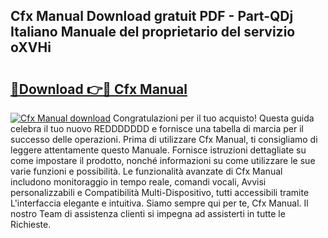 ## Cfx Manual Download gratuit PDF - Part-QDj Italiano Manuale del proprietario del servizio oXVHi

# <h2><a href="http://dfb9p83.blite.top/?on=Cfx+Manual">🔗Download 👉🔴 Cfx Manual</a></h2>

[![Cfx Manual download](https://i.imgur.com/lujVjoI.png)](http://dfb9p83.blite.top/?on=Cfx+Manual)
Congratulazioni per il tuo acquisto! Questa guida celebra il tuo nuovo REDDDDDDD e fornisce una tabella di marcia per il successo delle operazioni. Prima di utilizzare Cfx Manual, ti consigliamo di leggere attentamente questo Manuale. Fornisce istruzioni dettagliate su come impostare il prodotto, nonché informazioni su come utilizzare le sue varie funzioni e possibilità. Le funzionalità avanzate di Cfx Manual includono monitoraggio in tempo reale, comandi vocali, Avvisi personalizzabili e Compatibilità Multi-Dispositivo, tutti accessibili tramite L'interfaccia elegante e intuitiva. Siamo sempre qui per te, Cfx Manual. Il nostro Team di assistenza clienti si impegna ad assisterti in tutte le Richieste.
